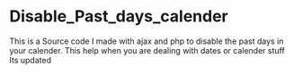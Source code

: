 # Disable_Past_days_calender
This is a Source code I made with ajax and php to disable the past days in your calender. This help when you are dealing with dates or calender stuff Its updated
